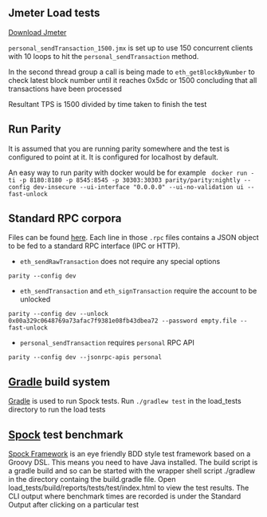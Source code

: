## Jmeter Load tests

[Download Jmeter](https://jmeter.apache.org/download_jmeter.cgi)

`personal_sendTransaction_1500.jmx` is set up to use 150 concurrent clients with 10 loops to hit the `personal_sendTransaction` method.

In the second thread group a call is being made to `eth_getBlockByNumber` to check latest block number until it reaches 0x5dc or 1500 concluding that all transactions have been processed

Resultant TPS is 1500 divided by time taken to finish the test

## Run Parity

It is assumed that you are running parity somewhere and the test is configured to point at it. It is configured for localhost by default.

An easy way to run parity with docker would be for example 
``` docker run -ti -p 8180:8180 -p 8545:8545 -p 30303:30303 parity/parity:nightly --config dev-insecure --ui-interface "0.0.0.0" --ui-no-validation ui --fast-unlock```

## Standard RPC corpora

Files can be found [here](https://drive.google.com/drive/folders/0B8F2pjh7CQ9vREM5TGNEOC1fS1U?usp=sharing). Each line in those `.rpc` files contains a JSON object to be fed to a standard RPC interface (IPC or HTTP).

- `eth_sendRawTransaction` does not require any special options
```
parity --config dev
```
- `eth_sendTransaction` and `eth_signTransaction` require the account to be unlocked
```
parity --config dev --unlock 0x00a329c0648769a73afac7f9381e08fb43dbea72 --password empty.file --fast-unlock
```
- `personal_sendTransaction` requires `personal` RPC API
```
parity --config dev --jsonrpc-apis personal
```

## [Gradle](https://gradle.org/) build system
[Gradle](https://gradle.org/) is used to run Spock tests. Run ```./gradlew test``` in the load_tests directory to run the load tests

## [Spock](http://spockframework.org/spock/docs/1.1/index.html) test benchmark

[Spock Framework](http://spockframework.org/spock/docs/1.1/index.html) is an eye friendly BDD style test framework based on a Groovy DSL. This means you need to have Java installed. The build script is a gradle build and so can be started with the wrapper shell script ./gradlew in the directory containg the build.gradle file.
Open load_tests/build/reports/tests/test/index.html to view the test results. The CLI output where benchmark times are recorded is under the Standard Output after clicking on a particular test 
 
